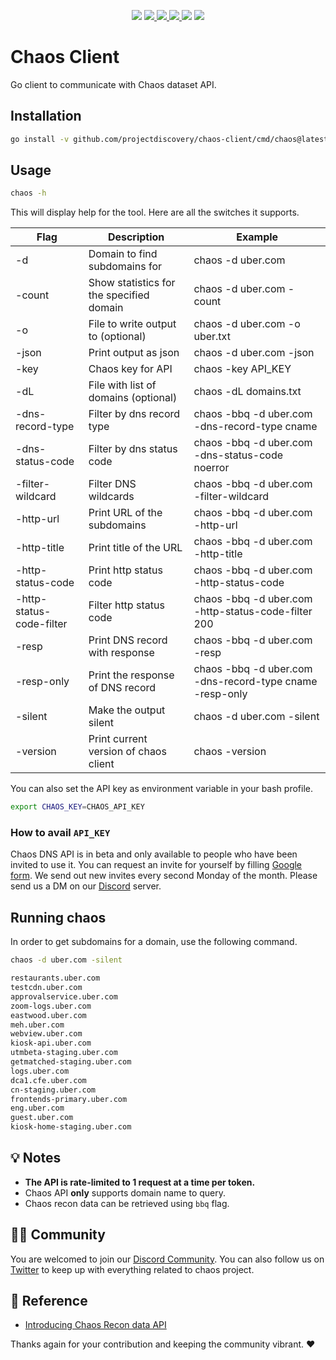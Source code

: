 <p align="center">
<img src="https://img.shields.io/github/go-mod/go-version/projectdiscovery/chaos-client">
<a href="https://github.com/projectdiscovery/chaos-client/releases"><img src="https://img.shields.io/github/downloads/projectdiscovery/chaos-client/total">
<a href="https://github.com/projectdiscovery/chaos-client/graphs/contributors"><img src="https://img.shields.io/github/contributors-anon/projectdiscovery/chaos-client">
<a href="https://github.com/projectdiscovery/chaos-client/releases/"><img src="https://img.shields.io/github/release/projectdiscovery/chaos-client">
<a href="https://discord.gg/projectdiscovery"><img src="https://img.shields.io/discord/695645237418131507.svg?logo=discord"></a>
<a href="https://twitter.com/pdchaos"><img src="https://img.shields.io/twitter/follow/pdchaos.svg?logo=twitter"></a>
</p>


# Chaos Client

Go client to communicate with Chaos dataset API. 

## Installation

```bash
go install -v github.com/projectdiscovery/chaos-client/cmd/chaos@latest
```

## Usage

```bash
chaos -h
```

This will display help for the tool. Here are all the switches it supports.

| Flag                     | Description                              | Example                                                  |
| ------------------------ | ---------------------------------------- | -------------------------------------------------------- |
| -d                       | Domain to find subdomains for            | chaos -d uber.com                                        |
| -count                   | Show statistics for the specified domain | chaos -d uber.com -count                                 |
| -o                       | File to write output to (optional)       | chaos -d uber.com -o uber.txt                            |
| -json                    | Print output as json                     | chaos -d uber.com -json                                  |
| -key                     | Chaos key for API                        | chaos -key API_KEY                                       |
| -dL                      | File with list of domains (optional)     | chaos -dL domains.txt                                    |
| -dns-record-type         | Filter by dns record type                | chaos -bbq -d uber.com -dns-record-type cname            |
| -dns-status-code         | Filter by dns status code                | chaos -bbq -d uber.com -dns-status-code noerror          |
| -filter-wildcard         | Filter DNS wildcards                     | chaos -bbq -d uber.com -filter-wildcard                  |
| -http-url                | Print URL of the subdomains              | chaos -bbq -d uber.com -http-url                         |
| -http-title              | Print title of the URL                   | chaos -bbq -d uber.com -http-title                       |
| -http-status-code        | Print http status code                   | chaos -bbq -d uber.com -http-status-code                 |
| -http-status-code-filter | Filter http status code                  | chaos -bbq -d uber.com -http-status-code-filter 200      |
| -resp                    | Print DNS record with response           | chaos -bbq -d uber.com -resp                             |
| -resp-only               | Print the response of DNS record         | chaos -bbq -d uber.com -dns-record-type cname -resp-only |
| -silent                  | Make the output silent                   | chaos -d uber.com -silent                                |
| -version                 | Print current version of chaos client    | chaos -version                                           |


You can also set the API key as environment variable in your bash profile. 

```bash
export CHAOS_KEY=CHAOS_API_KEY
```

### How to avail `API_KEY`

Chaos DNS API is in beta and only available to people who have been invited to use it. You can request an invite for yourself by filling [Google form](https://forms.gle/GP5nTamxJPfiMaBn9). We send out new invites every second Monday of the month. Please send us a DM on our [Discord](https://discord.gg/projectdiscovery) server.

## Running chaos

In order to get subdomains for a domain, use the following command.

```bash
chaos -d uber.com -silent

restaurants.uber.com
testcdn.uber.com
approvalservice.uber.com
zoom-logs.uber.com
eastwood.uber.com
meh.uber.com
webview.uber.com
kiosk-api.uber.com
utmbeta-staging.uber.com
getmatched-staging.uber.com
logs.uber.com
dca1.cfe.uber.com
cn-staging.uber.com
frontends-primary.uber.com
eng.uber.com
guest.uber.com
kiosk-home-staging.uber.com
```

💡 Notes
-----

- **The API is rate-limited to 1 request at a time per token.**
- Chaos API **only** supports domain name to query.
- Chaos recon data can be retrieved using `bbq` flag.

👨‍💻 Community
-----

You are welcomed to join our [Discord Community](https://discord.gg/projectdiscovery). You can also follow us on [Twitter](https://twitter.com/pdchaos) to keep up with everything related to chaos project.


📌 Reference
-----

- [Introducing Chaos Recon data API](https://blog.projectdiscovery.io/introducing-chaos-bug-bounty-recon-data-api)


Thanks again for your contribution and keeping the community vibrant. :heart:
